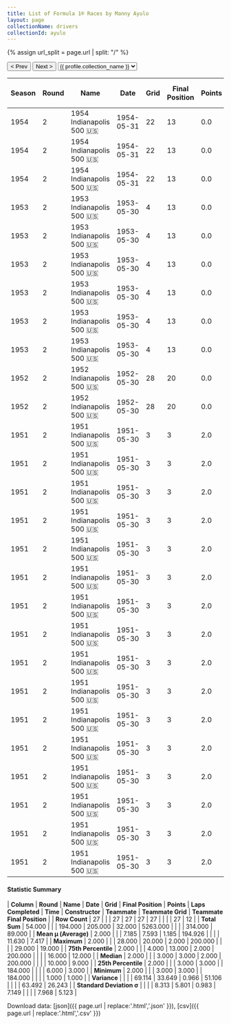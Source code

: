 ```yaml
---
title: List of Formula 1® Races by Manny Ayulo
layout: page
collectionName: drivers
collectionId: ayulo
---
```


{% assign url_split = page.url | split: "/" %}
<div id="collection-navigation">
<button onclick="selector.options[selector.selectedIndex-1].value && (window.location = selector.options[selector.selectedIndex-1].value);">&lt; Prev</button>
<button onclick="selector.options[selector.selectedIndex+1].value && (window.location = selector.options[selector.selectedIndex+1].value);">Next &gt;</button>
<select id="selector" onchange="this.options[this.selectedIndex].value && (window.location = this.options[this.selectedIndex].value);">
  {% for collectionId in site.data[page.collectionName].refs %}
    {% if collectionId == page.collectionId %}
      {% assign selected = "selected" %}
    {% else %}
      {% assign selected = "" %}
    {% endif %}
    {% assign profile = site.data[page.collectionName][collectionId].profile %}
    <option value="/f1/{{ page.collectionName }}/{{ collectionId }}/{{ url_split[4] }}" {{ selected }}>{{ profile.collection_name }}</option>
  {% endfor %}
</select>
</div>

| Season | Round | Name | Date | Grid | Final Position | Points | Laps Completed | Time | Constructor | Teammate | Teammate Grid | Teammate Final Position |
|--|--|--|--|--|--|--|--|--|--|--|--|--|
| 1954 | 2 | 1954 Indianapolis 500 🇺🇸 | 1954-05-31 | 22 | 13 | 0.0 | 197 |   | Kuzma 🇺🇸 | [Jimmy Bryan 🇺🇸](/f1/drivers/bryan) | 3 | 2 |
| 1954 | 2 | 1954 Indianapolis 500 🇺🇸 | 1954-05-31 | 22 | 13 | 0.0 | 197 |   | Kuzma 🇺🇸 | [Chuck Stevenson 🇺🇸](/f1/drivers/stevenson) | 5 | 12 |
| 1954 | 2 | 1954 Indianapolis 500 🇺🇸 | 1954-05-31 | 22 | 13 | 0.0 | 197 |   | Kuzma 🇺🇸 | [Walt Faulkner 🇺🇸](/f1/drivers/faulkner) | 5 | 12 |
| 1953 | 2 | 1953 Indianapolis 500 🇺🇸 | 1953-05-30 | 4 | 13 | 0.0 | 184 |   | Kuzma 🇺🇸 | [Tony Bettenhausen 🇺🇸](/f1/drivers/bettenhausen) | 6 | 9 |
| 1953 | 2 | 1953 Indianapolis 500 🇺🇸 | 1953-05-30 | 4 | 13 | 0.0 | 184 |   | Kuzma 🇺🇸 | [Bob Sweikert 🇺🇸](/f1/drivers/sweikert) | 29 | R |
| 1953 | 2 | 1953 Indianapolis 500 🇺🇸 | 1953-05-30 | 4 | 13 | 0.0 | 184 |   | Kuzma 🇺🇸 | [Pat Flaherty 🇺🇸](/f1/drivers/flaherty) | 24 | R |
| 1953 | 2 | 1953 Indianapolis 500 🇺🇸 | 1953-05-30 | 4 | 13 | 0.0 | 184 |   | Kuzma 🇺🇸 | [Chuck Stevenson 🇺🇸](/f1/drivers/stevenson) | 16 | R |
| 1953 | 2 | 1953 Indianapolis 500 🇺🇸 | 1953-05-30 | 4 | 13 | 0.0 | 184 |   | Kuzma 🇺🇸 | [Chuck Stevenson 🇺🇸](/f1/drivers/stevenson) | 6 | 9 |
| 1953 | 2 | 1953 Indianapolis 500 🇺🇸 | 1953-05-30 | 4 | 13 | 0.0 | 184 |   | Kuzma 🇺🇸 | [Gene Hartley 🇺🇸](/f1/drivers/hartley) | 6 | 9 |
| 1952 | 2 | 1952 Indianapolis 500 🇺🇸 | 1952-05-30 | 28 | 20 | 0.0 | 184 |   | Lesovsky 🇺🇸 | [Duane Carter 🇺🇸](/f1/drivers/darter) | 6 | 4 |
| 1952 | 2 | 1952 Indianapolis 500 🇺🇸 | 1952-05-30 | 28 | 20 | 0.0 | 184 |   | Lesovsky 🇺🇸 | [Henry Banks 🇺🇸](/f1/drivers/banks) | 12 | 19 |
| 1951 | 2 | 1951 Indianapolis 500 🇺🇸 | 1951-05-30 | 3 | 3 | 2.0 | 200 | +2:51.39 | Kurtis Kraft 🇺🇸 | [Lee Wallard 🇺🇸](/f1/drivers/wallard) | 2 | 1 |
| 1951 | 2 | 1951 Indianapolis 500 🇺🇸 | 1951-05-30 | 3 | 3 | 2.0 | 200 | +2:51.39 | Kurtis Kraft 🇺🇸 | [Mike Nazaruk 🇺🇸](/f1/drivers/nazaruk) | 7 | 2 |
| 1951 | 2 | 1951 Indianapolis 500 🇺🇸 | 1951-05-30 | 3 | 3 | 2.0 | 200 | +2:51.39 | Kurtis Kraft 🇺🇸 | [Jack McGrath 🇺🇸](/f1/drivers/mcgrath) | 3 | 3 |
| 1951 | 2 | 1951 Indianapolis 500 🇺🇸 | 1951-05-30 | 3 | 3 | 2.0 | 200 | +2:51.39 | Kurtis Kraft 🇺🇸 | [Carl Forberg 🇺🇸](/f1/drivers/forberg) | 24 | 7 |
| 1951 | 2 | 1951 Indianapolis 500 🇺🇸 | 1951-05-30 | 3 | 3 | 2.0 | 200 | +2:51.39 | Kurtis Kraft 🇺🇸 | [Duke Nalon 🇺🇸](/f1/drivers/nalon) | 1 | R |
| 1951 | 2 | 1951 Indianapolis 500 🇺🇸 | 1951-05-30 | 3 | 3 | 2.0 | 200 | +2:51.39 | Kurtis Kraft 🇺🇸 | [Gene Force 🇺🇸](/f1/drivers/force) | 22 | R |
| 1951 | 2 | 1951 Indianapolis 500 🇺🇸 | 1951-05-30 | 3 | 3 | 2.0 | 200 | +2:51.39 | Kurtis Kraft 🇺🇸 | [Sam Hanks 🇺🇸](/f1/drivers/hanks) | 12 | R |
| 1951 | 2 | 1951 Indianapolis 500 🇺🇸 | 1951-05-30 | 3 | 3 | 2.0 | 200 | +2:51.39 | Kurtis Kraft 🇺🇸 | [Bill Schindler 🇺🇸](/f1/drivers/schindler) | 16 | R |
| 1951 | 2 | 1951 Indianapolis 500 🇺🇸 | 1951-05-30 | 3 | 3 | 2.0 | 200 | +2:51.39 | Kurtis Kraft 🇺🇸 | [Fred Agabashian 🇺🇸](/f1/drivers/agabashian) | 11 | R |
| 1951 | 2 | 1951 Indianapolis 500 🇺🇸 | 1951-05-30 | 3 | 3 | 2.0 | 200 | +2:51.39 | Kurtis Kraft 🇺🇸 | [Carl Scarborough 🇺🇸](/f1/drivers/scarborough) | 15 | R |
| 1951 | 2 | 1951 Indianapolis 500 🇺🇸 | 1951-05-30 | 3 | 3 | 2.0 | 200 | +2:51.39 | Kurtis Kraft 🇺🇸 | [Johnnie Parsons 🇺🇸](/f1/drivers/parsons) | 8 | R |
| 1951 | 2 | 1951 Indianapolis 500 🇺🇸 | 1951-05-30 | 3 | 3 | 2.0 | 200 | +2:51.39 | Kurtis Kraft 🇺🇸 | [Cecil Green 🇺🇸](/f1/drivers/green) | 10 | R |
| 1951 | 2 | 1951 Indianapolis 500 🇺🇸 | 1951-05-30 | 3 | 3 | 2.0 | 200 | +2:51.39 | Kurtis Kraft 🇺🇸 | [Troy Ruttman 🇺🇸](/f1/drivers/ruttman) | 6 | R |
| 1951 | 2 | 1951 Indianapolis 500 🇺🇸 | 1951-05-30 | 3 | 3 | 2.0 | 200 | +2:51.39 | Kurtis Kraft 🇺🇸 | [Chet Miller 🇺🇸](/f1/drivers/miller) | 28 | R |
| 1951 | 2 | 1951 Indianapolis 500 🇺🇸 | 1951-05-30 | 3 | 3 | 2.0 | 200 | +2:51.39 | Kurtis Kraft 🇺🇸 | [Walt Brown 🇺🇸](/f1/drivers/walt_brown) | 13 | R |
| 1951 | 2 | 1951 Indianapolis 500 🇺🇸 | 1951-05-30 | 3 | 3 | 2.0 | 200 | +2:51.39 | Kurtis Kraft 🇺🇸 | [Cliff Griffith 🇺🇸](/f1/drivers/griffith) | 18 | R |

#### Statistic Summary

| **Column** | **Round** | **Name** | **Date** | **Grid** | **Final Position** | **Points** | **Laps Completed** | **Time** | **Constructor** | **Teammate** | **Teammate Grid** | **Teammate Final Position** |
| **Row Count** | 27 |  |  | 27 | 27 | 27 | 27 |  |  |  | 27 | 12 |
| **Total Sum** | 54.000 |  |  | 194.000 | 205.000 | 32.000 | 5263.000 |  |  |  | 314.000 | 89.000 |
| **Mean μ (Average)** | 2.000 |  |  | 7.185 | 7.593 | 1.185 | 194.926 |  |  |  | 11.630 | 7.417 |
| **Maximum** | 2.000 |  |  | 28.000 | 20.000 | 2.000 | 200.000 |  |  |  | 29.000 | 19.000 |
| **75th Percentile** | 2.000 |  |  | 4.000 | 13.000 | 2.000 | 200.000 |  |  |  | 16.000 | 12.000 |
| **Median** | 2.000 |  |  | 3.000 | 3.000 | 2.000 | 200.000 |  |  |  | 10.000 | 9.000 |
| **25th Percentile** | 2.000 |  |  | 3.000 | 3.000 |  | 184.000 |  |  |  | 6.000 | 3.000 |
| **Minimum** | 2.000 |  |  | 3.000 | 3.000 |  | 184.000 |  |  |  | 1.000 | 1.000 |
| **Variance** |  |  |  | 69.114 | 33.649 | 0.966 | 51.106 |  |  |  | 63.492 | 26.243 |
| **Standard Deviation σ** |  |  |  | 8.313 | 5.801 | 0.983 | 7.149 |  |  |  | 7.968 | 5.123 |

Download data: [json]({{ page.url | replace:'.html','.json' }}), [csv]({{ page.url | replace:'.html','.csv' }})
